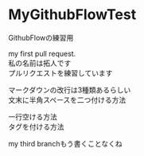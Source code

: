 # MyGithubFlowTest
GithubFlowの練習用

my first pull request.  
私の名前は拓人です
<br>プルリクエストを練習しています

マークダウンの改行は3種類あるらしい  
文末に半角スペースを二つ付ける方法

一行空ける方法
<br>タグを付ける方法

my third branchもう書くことなくね
